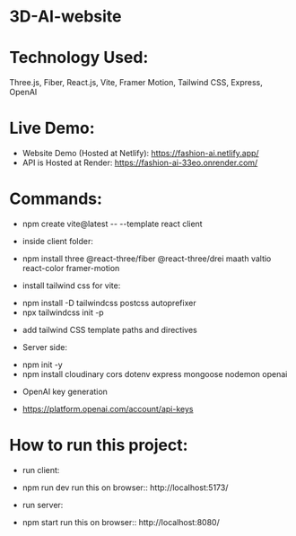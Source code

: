 # 3D-AI-website

# Technology Used:
Three.js, Fiber, React.js, Vite, Framer Motion, Tailwind CSS, Express, OpenAI

# Live Demo:
* Website Demo (Hosted at Netlify): https://fashion-ai.netlify.app/
* API is Hosted at Render: https://fashion-ai-33eo.onrender.com/



# Commands:
* npm create vite@latest -- --template react client

- inside client folder:
* npm install three @react-three/fiber @react-three/drei maath valtio react-color framer-motion

- install tailwind css for vite:
* npm install -D tailwindcss postcss autoprefixer
* npx tailwindcss init -p

- add tailwind CSS template paths and directives

- Server side:
* npm init -y
* npm install cloudinary cors dotenv express mongoose nodemon openai

- OpenAI key generation
* https://platform.openai.com/account/api-keys


# How to run this project: 

- run client:
*  npm run dev
run this on browser:: http://localhost:5173/

- run server:
* npm start
run this on browser:: http://localhost:8080/





